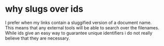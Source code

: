 # why slugs over ids

I prefer when my links contain a sluggified version of a document
name. This means that any external tools will be able to search over
the filenames. While ids give an easy way to guarantee unique
identifiers i do not really believe that they are necessary.
